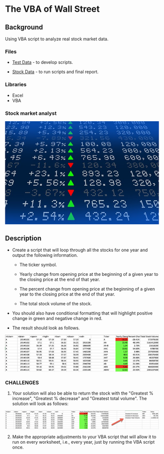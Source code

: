 # The VBA of Wall Street

## Background

Using VBA script to analyze real stock market data.

### Files

* [Test Data](Resources/alphabetical_testing.xlsx) - to develop scripts.

* [Stock Data](Resources/Multiple_year_stock_data.xlsx) - to run scripts and final report.

### Libraries
* Excel
* VBA

### Stock market analyst

![stock Market](Images/stockmarket.jpg)

## Description

* Create a script that will loop through all the stocks for one year and output the following information.

  * The ticker symbol.

  * Yearly change from opening price at the beginning of a given year to the closing price at the end of that year.

  * The percent change from opening price at the beginning of a given year to the closing price at the end of that year.

  * The total stock volume of the stock.

* You should also have conditional formatting that will highlight positive change in green and negative change in red.

* The result should look as follows.

![moderate_solution](Images/moderate_solution.png)

### CHALLENGES

1. Your solution will also be able to return the stock with the "Greatest % increase", "Greatest % decrease" and "Greatest total volume". The solution will look as follows:

![hard_solution](Images/hard_solution.png)

2. Make the appropriate adjustments to your VBA script that will allow it to run on every worksheet, i.e., every year, just by running the VBA script once.
